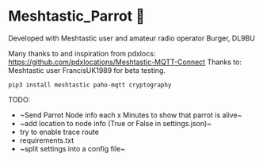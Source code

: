 # Meshtastic_Parrot 🦜

Developed with Meshtastic user and amateur radio operator Burger, DL9BU

Many thanks to and inspiration from pdxlocs: https://github.com/pdxlocations/Meshtastic-MQTT-Connect
Thanks to:
Meshtastic user FrancisUK1989 for beta testing.

```
pip3 install meshtastic paho-mqtt cryptography
```


TODO:
- ~Send Parrot Node info each x Minutes to show that parrot is alive~
- ~add location to node info (True or False in settings.json)~
- try to enable trace route
- requirements.txt
- ~split settings into a config file~
